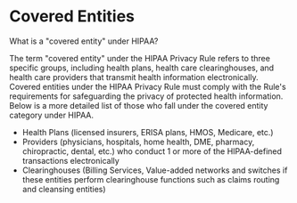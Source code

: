 # Covered Entities

What is a "covered entity" under HIPAA?


The term "covered entity" under the HIPAA Privacy Rule refers to three specific groups, including health plans, health care clearinghouses, and health care providers that transmit health information electronically.  Covered entities under the HIPAA Privacy Rule must comply with the Rule's requirements for safeguarding the privacy of protected health information.  Below is a more detailed list of those who fall under the covered entity category under HIPAA.

- Health Plans (licensed insurers, ERISA plans, HMOS, Medicare, etc.)
- Providers (physicians, hospitals, home health, DME, pharmacy, chiropractic, dental, etc.) who conduct 1 or more of the HIPAA-defined transactions electronically
- Clearinghouses (Billing Services, Value-added networks and switches if these entities perform clearinghouse functions such as claims routing and cleansing entities)
